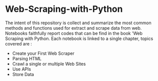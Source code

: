 # Web-Scraping-with-Python

The intent of this repository is collect and summarize the most common methods and functions used for extract and scrape data from web. Notebooks faithfully report codes that can be find in the book 'Web Scraping with Python. Each notebook is linked to a single chapter, topics covered are :
- Create your First Web Scraper
- Parsing HTML
- Crawl a single or multiple Web Sites
- Use APIs
- Store Data


